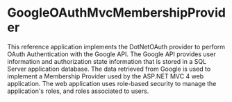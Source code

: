 GoogleOAuthMvcMembershipProvider
================================

This reference application implements the DotNetOAuth provider to perform OAuth Authentication with the Google API. The Google API provides user information and authorization state information that is stored in a SQL Server application database. The data retrieved from Google is used to implement a Membership Provider used by the ASP.NET MVC 4 web application. The web application uses role-based security to manage the application's roles, and roles associated to users. 
